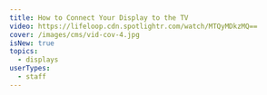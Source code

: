 ```yaml
---
title: How to Connect Your Display to the TV
video: https://lifeloop.cdn.spotlightr.com/watch/MTQyMDkzMQ==
cover: /images/cms/vid-cov-4.jpg
isNew: true
topics:
  - displays
userTypes:
  - staff
---
```

